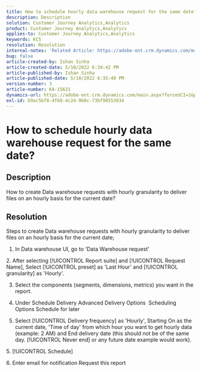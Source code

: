 ```yaml
---
title: How to schedule hourly data warehouse request for the same date?
description: Description
solution: Customer Journey Analytics,Analytics
product: Customer Journey Analytics,Analytics
applies-to: Customer Journey Analytics,Analytics
keywords: KCS
resolution: Resolution
internal-notes: 'Related Article: https://adobe-ent.crm.dynamics.com/main.aspx?appid=c8f3a4cd-a068-e911-a957-000d3a34e00b&pagetype=entityrecord&etn=knowledgearticle&id=b5d08a45-cea0-ea11-a812-000d3a303484'
bug: false
article-created-by: Ishan Sinha
article-created-date: 5/10/2022 6:34:42 PM
article-published-by: Ishan Sinha
article-published-date: 5/10/2022 6:35:49 PM
version-number: 3
article-number: KA-15631
dynamics-url: https://adobe-ent.crm.dynamics.com/main.aspx?forceUCI=1&pagetype=entityrecord&etn=knowledgearticle&id=90ec1ddb-8fd0-ec11-a7b5-0022480a8753
exl-id: b9ac5bf8-4f68-4c24-9b0c-73bf9855303d
---
```

# How to schedule hourly data warehouse request for the same date?

## Description


How to create Data warehouse requests with hourly granularity to deliver files on an hourly basis for the current date?


## Resolution


Steps to create Data warehouse requests with hourly granularity to deliver files on an hourly basis for the current date;

1. In Data warehouse UI, go to 'Data Warehouse request'

2. After selecting [!UICONTROL Report suite] and [!UICONTROL Request Name], Select [!UICONTROL preset] as 'Last Hour' and [!UICONTROL granularity] as 'Hourly'.

3. Select the components (segments, dimensions, metrics) you want in the report.

3. Under Schedule Delivery  Advanced Delivery Options  Scheduling Options  Schedule for later

4. Select [!UICONTROL Delivery frequency] as 'Hourly', Starting On as the current date, 'Time of day' from which hour you want to get hourly data (example: 2 AM) and End delivery date (this should not be of the same day. [!UICONTROL Never end] or any future date example would work).

5. [!UICONTROL Schedule]

6. Enter email for notification  Request this report
